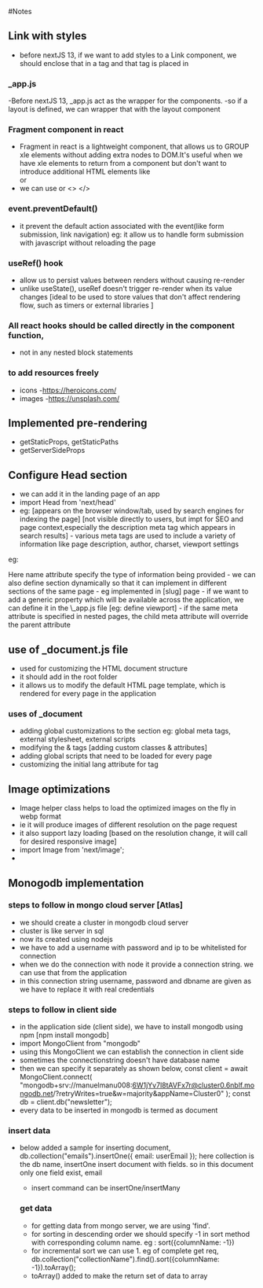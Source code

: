 #Notes

## Link with styles

- before nextJS 13, if we want to add styles to a Link component,
  we should enclose that in a <a> tag and that <a> tag is placed in <Link>

### \_app.js

-Before nextJS 13, \_app.js act as the wrapper for the components.
-so if a layout is defined, we can wrapper that with the layout component

### Fragment component in react

- Fragment in react is a lightweight component, that allows us to
  GROUP xle elements without adding extra nodes to DOM.It's useful
  when we have xle elements to return from a component but don't
  want to introduce additional HTML elements like <div> or <span>
- we can use <fragment></fragment> or <> </>

### event.preventDefault()

- it prevent the default action associated with the event(like form submission, link navigation)
  eg: it allow us to handle form submission with javascript without reloading the page

### useRef() hook

- allow us to persist values between renders without causing re-render
- unlike useState(), useRef doesn't trigger re-render when its value changes [ideal to be used to store values that don't affect rendering flow, such as timers or external libraries ]

### All react hooks should be called directly in the component function,

- not in any nested block statements

### to add resources freely

- icons -https://heroicons.com/
- images -https://unsplash.com/

## Implemented pre-rendering

- getStaticProps, getStaticPaths
- getServerSideProps

## Configure Head section

- we can add it in the landing page of an app
- import Head from 'next/head'
- eg: <Head>
  <title>Name</title>  [appears on the browser window/tab, used by search engines for indexing the page]
  <meta name="" description="" /> [not visible directly to users, but impt for SEO and page context,especially the description meta tag which appears in search results]
  </Head>
  - various meta tags are used to include a variety of information like page description, author, charset,
  viewport settings
 eg:<Head>
  <meta name="description" content="This is a description of the page." />
  <meta name="keywords" content="Next.js, SEO, web development" />
</Head>
Here name attribute specify the type of information being provided
- we can also define <Head> section dynamically so that it can implement in different sections of the same page
- eg implemented in [slug] page
- if we want to add a generic property which will be available across the application, we can define it in the
  \_app.js file [eg: define viewport]
- if the same meta attribute is specified in nested pages, the child meta attribute will override the parent attribute

## use of \_document.js file

- used for customizing the HTML document structure
- it should add in the root folder
- it allows us to modify the default HTML page template, which is rendered for every page in the application

### uses of \_document

- adding global customizations to the <head> section
  eg: global meta tags, external stylesheet, external scripts
- modifying the <html> & <body> tags [adding custom classes & attributes]
- adding global scripts that need to be loaded for every page
- customizing the initial lang attribute for <html> tag

## Image optimizations

- Image helper class helps to load the optimized images on the fly in webp format
- ie it will produce images of different resolution on the page request
- it also support lazy loading [based on the resolution change, it will call for desired responsive image]
- import Image from 'next/image';
- <Image src='' alt='' width={} height={}>

## Monogodb implementation

### steps to follow in mongo cloud server [Atlas]

- we should create a cluster in mongodb cloud server
- cluster is like server in sql
- now its created using nodejs
- we have to add a username with password and ip to be whitelisted for connection
- when we do the connection with node it provide a connection string. we can use that from the application
- in this connection string username, password and dbname are given as <username> we have to replace it with real credentials

### steps to follow in client side

- in the application side (client side), we have to install mongodb using npm [npm install mongodb]
- import MongoClient from "mongodb"
- using this MongoClient we can establish the connection in client side
- sometimes the connectionstring doesn't have database name
- then we can specify it separately as shown below,
  const client = await MongoClient.connect(
  "mongodb+srv://manuelmanu008:6W1jYv7l8tAVFx7r@cluster0.6nblf.mongodb.net/?retryWrites=true&w=majority&appName=Cluster0"
  );
  const db = client.db("newsletter");
- every data to be inserted in mongodb is termed as document

### insert data

- below added a sample for inserting document,
  db.collection("emails").insertOne({ email: userEmail });
  here collection is the db name, insertOne insert document with fields. so in this document only one field exist, email

  - insert command can be insertOne/insertMany

  ### get data

  - for getting data from mongo server, we are using 'find'.
  - for sorting in descending order we should specify -1 in sort method with corresponding column name.
    eg : sort({columnName: -1})
  - for incremental sort we can use 1.
    eg of complete get req,
    db.collection("collectionName").find().sort({columnName: -1}).toArray();
  - toArray() added to make the return set of data to array
